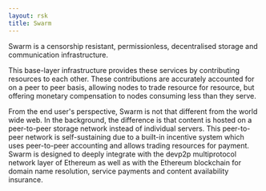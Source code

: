 ```yaml
---
layout: rsk
title: Swarm
---
```


Swarm is a censorship resistant, permissionless, decentralised storage and communication infrastructure.

This base-layer infrastructure provides these services by contributing resources to each other. These contributions are accurately accounted for on a peer to peer basis, allowing nodes to trade resource for resource, but offering monetary compensation to nodes consuming less than they serve.

From the end user's perspective, Swarm is not that different from the world wide web. In the background, the difference is that content is hosted on a peer-to-peer storage network instead of individual servers. This peer-to-peer network is self-sustaining due to a built-in incentive system which uses peer-to-peer accounting and allows trading resources for payment. Swarm is designed to deeply integrate with the devp2p multiprotocol network layer of Ethereum as well as with the Ethereum blockchain for domain name resolution, service payments and content availability insurance.